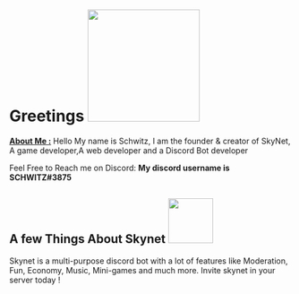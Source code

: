 <h1> Greetings  <img src="https://c.tenor.com/Cicm_jHqD8MAAAAC/love-nikki-miracle-nikki.gif" width="200px"> </h1>

<p>
<u> <b>About Me :</u></b>   Hello My name is Schwitz, I am the founder & creator of SkyNet, A game developer,A web developer and a Discord Bot developer
  
  
  Feel Free to Reach me on Discord:  <strong> My discord username is SCHWITZ#3875 </strong>
  
  
  <h2> A few Things About Skynet     <img src="https://shitz.cf/botpic.jpg" width="80px"> </h2> 
  Skynet is a multi-purpose discord bot with a lot of features like Moderation, Fun, Economy, Music, Mini-games and much more. Invite skynet in your server today !
  
  
